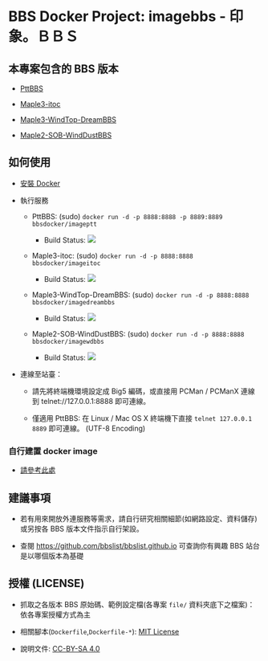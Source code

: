 # BBS Docker Project: imagebbs - 印象。ＢＢＳ

## 本專案包含的 BBS 版本

- [PttBBS](https://github.com/bbsdocker/imageptt)

- [Maple3-itoc](https://github.com/bbsdocker/imageitoc)

- [Maple3-WindTop-DreamBBS](https://github.com/bbsdocker/imagedreambbs)

- [Maple2-SOB-WindDustBBS](https://github.com/bbsdocker/imagewdbbs)

## 如何使用

* [安裝 Docker](https://docs.docker.com)

* 執行服務

  - PttBBS: (sudo) `docker run -d -p 8888:8888 -p 8889:8889 bbsdocker/imageptt`
    + Build Status: [![](https://dockerbuildbadges.quelltext.eu/status.svg?organization=bbsdocker&repository=imageptt)](https://hub.docker.com/r/bbsdocker/imageptt/builds/)

  - Maple3-itoc: (sudo) `docker run -d -p 8888:8888 bbsdocker/imageitoc`
    + Build Status: [![](https://dockerbuildbadges.quelltext.eu/status.svg?organization=bbsdocker&repository=imageitoc)](https://hub.docker.com/r/bbsdocker/imageitoc/builds/)

  - Maple3-WindTop-DreamBBS: (sudo) `docker run -d -p 8888:8888 bbsdocker/imagedreambbs`
    + Build Status: [![](https://dockerbuildbadges.quelltext.eu/status.svg?organization=bbsdocker&repository=imagedreambbs)](https://hub.docker.com/r/bbsdocker/imagedreambbs/builds/)

  - Maple2-SOB-WindDustBBS: (sudo) `docker run -d -p 8888:8888 bbsdocker/imagewdbbs`
    + Build Status: [![](https://dockerbuildbadges.quelltext.eu/status.svg?organization=bbsdocker&repository=imagewdbbs)](https://hub.docker.com/r/bbsdocker/imagewdbbs/builds/)

* 連線至站臺：

  - 請先將終端機環境設定成 Big5 編碼，或直接用 PCMan / PCManX 連線到 telnet://127.0.0.1:8888 即可連線。

  - 僅適用 PttBBS: 在 Linux / Mac OS X 終端機下直接 `telnet 127.0.0.1 8889` 即可連線。 (UTF-8 Encoding)

### 自行建置 docker image

* [請參考此處](BUILD.md)

## 建議事項

* 若有用來開放外連服務等需求，請自行研究相關細節(如網路設定、資料儲存)或另按各 BBS 版本文件指示自行架設。

* 查閱 https://github.com/bbslist/bbslist.github.io 可查詢你有興趣 BBS 站台是以哪個版本為基礎

## 授權 (LICENSE)

* 抓取之各版本 BBS 原始碼、範例設定檔(各專案 `file/` 資料夾底下之檔案)：依各專案授權方式為主

* 相關腳本(`Dockerfile`,`Dockerfile-*`): [MIT License](LICENSE)

* 說明文件: [CC-BY-SA 4.0](https://creativecommons.org/licenses/by-sa/4.0/deed.zh_TW)

